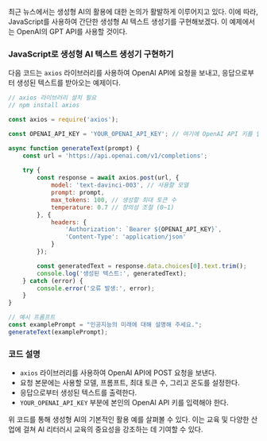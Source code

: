 최근 뉴스에서는 생성형 AI의 활용에 대한 논의가 활발하게 이루어지고 있다. 이에 따라, JavaScript를 사용하여 간단한 생성형 AI 텍스트 생성기를 구현해보겠다. 이 예제에서는 OpenAI의 GPT API를 사용할 것이다.

### JavaScript로 생성형 AI 텍스트 생성기 구현하기

다음 코드는 `axios` 라이브러리를 사용하여 OpenAI API에 요청을 보내고, 응답으로부터 생성된 텍스트를 받아오는 예제이다.

```javascript
// axios 라이브러리 설치 필요
// npm install axios

const axios = require('axios');

const OPENAI_API_KEY = 'YOUR_OPENAI_API_KEY'; // 여기에 OpenAI API 키를 입력하세요.

async function generateText(prompt) {
    const url = 'https://api.openai.com/v1/completions';
    
    try {
        const response = await axios.post(url, {
            model: 'text-davinci-003', // 사용할 모델
            prompt: prompt,
            max_tokens: 100, // 생성할 최대 토큰 수
            temperature: 0.7 // 창의성 조절 (0~1)
        }, {
            headers: {
                'Authorization': `Bearer ${OPENAI_API_KEY}`,
                'Content-Type': 'application/json'
            }
        });

        const generatedText = response.data.choices[0].text.trim();
        console.log('생성된 텍스트:', generatedText);
    } catch (error) {
        console.error('오류 발생:', error);
    }
}

// 예시 프롬프트
const examplePrompt = "인공지능의 미래에 대해 설명해 주세요.";
generateText(examplePrompt);
```

### 코드 설명
- `axios` 라이브러리를 사용하여 OpenAI API에 POST 요청을 보낸다.
- 요청 본문에는 사용할 모델, 프롬프트, 최대 토큰 수, 그리고 온도를 설정한다.
- 응답으로부터 생성된 텍스트를 출력한다.
- `YOUR_OPENAI_API_KEY` 부분에 본인의 OpenAI API 키를 입력해야 한다.

위 코드를 통해 생성형 AI의 기본적인 활용 예를 살펴볼 수 있다. 이는 교육 및 다양한 산업에 걸쳐 AI 리터러시 교육의 중요성을 강조하는 데 기여할 수 있다.